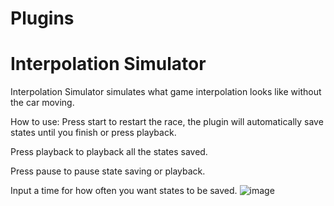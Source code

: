 # Plugins

# Interpolation Simulator

Interpolation Simulator simulates what game interpolation looks like without the car moving.

How to use:
Press start to restart the race, the plugin will automatically save states until you finish or press playback.

Press playback to playback all the states saved.

Press pause to pause state saving or playback.

Input a time for how often you want states to be saved.
![image](https://github.com/user-attachments/assets/390a96eb-8772-4874-8c1a-bd77595640af)


